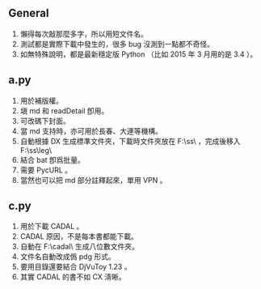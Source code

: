 ## General
1. 懶得每次敲那麼多字，所以用短文件名。
2. 測試都是實際下載中發生的，很多 bug 沒測到一點都不奇怪。
3. 如無特殊說明，都是最新穩定版 Python （比如 2015 年 3 月用的是 3.4 ）。

## a.py
1. 用於補版權。
2. 塡 md 和 readDetail 卽用。
3. 可改碼下封面。
4. 當 md 支持時，亦可用於長春、大連等機構。
5. 自動根據 DX 生成標準文件夾，下載時文件夾放在 F:\\ss\\ ，完成後移入 F:\\ss\\leg\\
6. 結合 bat 卽爲批量。
7. 需要 PycURL 。
8. 當然也可以把 md 部分註釋起來，單用 VPN 。

## c.py
1. 用於下載 CADAL 。
2. CADAL 原因，不是每本書都能下載。
3. 自動在 F:\\cadal\\ 生成八位數文件夾。
4. 文件名自動改成僞 pdg 形式。
5. 要用目錄還要結合 DjVuToy 1.23 。
6. 其實 CADAL 的書不如 CX 淸晰。